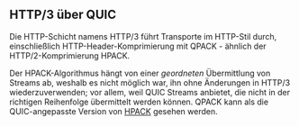 ## HTTP/3 über QUIC

Die HTTP-Schicht namens HTTP/3 führt Transporte im HTTP-Stil durch, einschließlich HTTP-Header-Komprimierung mit QPACK - ähnlich der HTTP/2-Komprimierung HPACK.

Der HPACK-Algorithmus hängt von einer *geordneten* Übermittlung von Streams ab, weshalb es nicht möglich war, ihn ohne Änderungen in HTTP/3 wiederzuverwenden; vor allem, weil QUIC Streams anbietet, die nicht in der richtigen Reihenfolge übermittelt werden können. QPACK kann als die QUIC-angepasste Version von [HPACK](https://httpwg.org/specs/rfc7541.html) gesehen werden.
